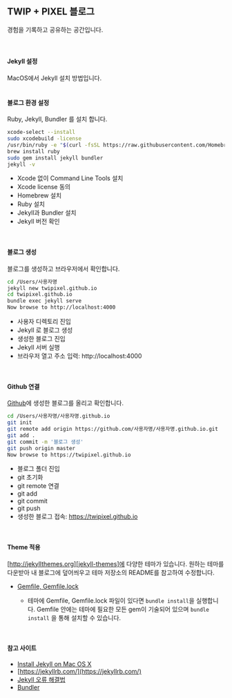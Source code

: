 
## TWIP + PIXEL 블로그

경험을 기록하고 공유하는 공간입니다.
<br>
<br>
<br>


#### Jekyll 설정

MacOS에서 Jekyll 설치 방법입니다.
<br>
<br>


#### 블로그 환경 설정

Ruby, Jekyll, Bundler 를 설치 합니다.

```bash
xcode-select --install
sudo xcodebuild -license
/usr/bin/ruby -e "$(curl -fsSL https://raw.githubusercontent.com/Homebrew/install/master/install)"
brew install ruby
sudo gem install jekyll bundler
jekyll -v
```

- Xcode 없이 Command Line Tools 설치
- Xcode license 동의
- Homebrew 설치
- Ruby 설치
- Jekyll과 Bundler 설치
- Jekyll 버전 확인
<br>


#### 블로그 생성

블로그를 생성하고 브라우저에서 확인합니다.

```bash
cd /Users/사용자명
jekyll new twipixel.github.io
cd twipixel.github.io
bundle exec jekyll serve
Now browse to http://localhost:4000
```

- 사용자 디렉토리 진입
- Jekyll 로 블로그 생성
- 생성한 블로그 진입
- Jekyll 서버 실행
- 브라우저 열고 주소 입력: http://localhost:4000
<br>


#### Github 연결

[Github][github]에 생성한 블로그를 올리고 확인합니다.

```bash
cd /Users/사용자명/사용자명.github.io
git init
git remote add origin https://github.com/사용자명/사용자명.github.io.git
git add .
git commit -m '블로그 생성'
git push origin master
Now browse to https://twipixel.github.io
```

- 블로그 폴더 진입
- git 초기화
- git remote 연결
- git add
- git commit
- git push
- 생성한 블로그 접속: https://twipixel.github.io
<br>


#### Theme 적용

[http://jekyllthemes.org][jekyll-themes]에 다양한 테마가 있습니다.
원하는 테마를 다운받아 내 블로그에 덮어씌우고 테마 저장소의 README를 참고하여 수정합니다.


- [Gemfile, Gemfile.lock][bundler-site]

    - 테마에 Gemfile, Gemfile.lock 파일이 있다면
    `bundle install`을 실행합니다. Gemfile 안에는 테마에 필요한
    모든 gem이 기술되어 있으며 `bundle install` 을 통해 설치할 수 있습니다.
<br>


#### 참고 사이트

- [Install Jekyll on Mac OS X](http://jekyll.tips/jekyll-casts/install-jekyll-on-os-x/)
- [https://jekyllrb.com/](https://jekyllrb.com/)
- [Jekyll 오류 해결법](https://kde713.github.io/tips/2017/02/21/jekyll-installation-error-solution.html) 
- [Bundler](http://ruby-korea.github.io/bundler-site/)

[github]: https://github.com
[jekyll-themes]: http://jekyllthemes.org
[bundler-site]: http://ruby-korea.github.io/bundler-site
